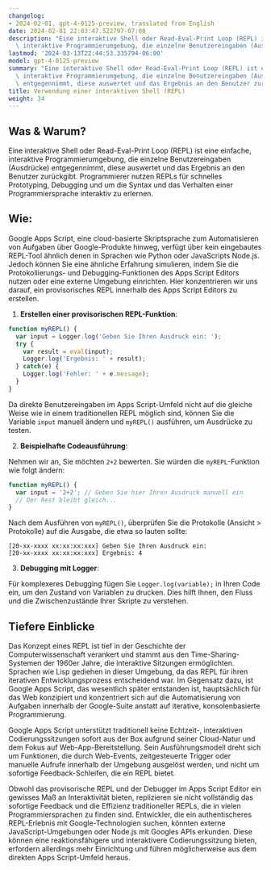 ```yaml
---
changelog:
- 2024-02-01, gpt-4-0125-preview, translated from English
date: 2024-02-01 22:03:47.522797-07:00
description: "Eine interaktive Shell oder Read-Eval-Print Loop (REPL) ist eine einfache,\
  \ interaktive Programmierumgebung, die einzelne Benutzereingaben (Ausdr\xFCcke)\u2026"
lastmod: '2024-03-13T22:44:53.335794-06:00'
model: gpt-4-0125-preview
summary: "Eine interaktive Shell oder Read-Eval-Print Loop (REPL) ist eine einfache,\
  \ interaktive Programmierumgebung, die einzelne Benutzereingaben (Ausdr\xFCcke)\
  \ entgegennimmt, diese auswertet und das Ergebnis an den Benutzer zur\xFCckgibt."
title: Verwendung einer interaktiven Shell (REPL)
weight: 34
---
```


## Was & Warum?

Eine interaktive Shell oder Read-Eval-Print Loop (REPL) ist eine einfache, interaktive Programmierumgebung, die einzelne Benutzereingaben (Ausdrücke) entgegennimmt, diese auswertet und das Ergebnis an den Benutzer zurückgibt. Programmierer nutzen REPLs für schnelles Prototyping, Debugging und um die Syntax und das Verhalten einer Programmiersprache interaktiv zu erlernen.

## Wie:

Google Apps Script, eine cloud-basierte Skriptsprache zum Automatisieren von Aufgaben über Google-Produkte hinweg, verfügt über kein eingebautes REPL-Tool ähnlich denen in Sprachen wie Python oder JavaScripts Node.js. Jedoch können Sie eine ähnliche Erfahrung simulieren, indem Sie die Protokollierungs- und Debugging-Funktionen des Apps Script Editors nutzen oder eine externe Umgebung einrichten. Hier konzentrieren wir uns darauf, ein provisorisches REPL innerhalb des Apps Script Editors zu erstellen.

1. **Erstellen einer provisorischen REPL-Funktion**:

```javascript
function myREPL() {
  var input = Logger.log('Geben Sie Ihren Ausdruck ein: ');
  try {
    var result = eval(input);
    Logger.log('Ergebnis: ' + result);
  } catch(e) {
    Logger.log('Fehler: ' + e.message);
  }
}
```

Da direkte Benutzereingaben im Apps Script-Umfeld nicht auf die gleiche Weise wie in einem traditionellen REPL möglich sind, können Sie die Variable `input` manuell ändern und `myREPL()` ausführen, um Ausdrücke zu testen.

2. **Beispielhafte Codeausführung**:

Nehmen wir an, Sie möchten `2+2` bewerten. Sie würden die `myREPL`-Funktion wie folgt ändern:

```javascript
function myREPL() {
  var input = '2+2'; // Geben Sie hier Ihren Ausdruck manuell ein
  // Der Rest bleibt gleich...
}
```

Nach dem Ausführen von `myREPL()`, überprüfen Sie die Protokolle (Ansicht > Protokolle) auf die Ausgabe, die etwa so lauten sollte:

```
[20-xx-xxxx xx:xx:xx:xxx] Geben Sie Ihren Ausdruck ein:
[20-xx-xxxx xx:xx:xx:xxx] Ergebnis: 4
```

3. **Debugging mit Logger**:

Für komplexeres Debugging fügen Sie `Logger.log(variable);` in Ihren Code ein, um den Zustand von Variablen zu drucken. Dies hilft Ihnen, den Fluss und die Zwischenzustände Ihrer Skripte zu verstehen.

## Tiefere Einblicke

Das Konzept eines REPL ist tief in der Geschichte der Computerwissenschaft verankert und stammt aus den Time-Sharing-Systemen der 1960er Jahre, die interaktive Sitzungen ermöglichten. Sprachen wie Lisp gediehen in dieser Umgebung, da das REPL für ihren iterativen Entwicklungsprozess entscheidend war. Im Gegensatz dazu, ist Google Apps Script, das wesentlich später entstanden ist, hauptsächlich für das Web konzipiert und konzentriert sich auf die Automatisierung von Aufgaben innerhalb der Google-Suite anstatt auf iterative, konsolenbasierte Programmierung.

Google Apps Script unterstützt traditionell keine Echtzeit-, interaktiven Codierungssitzungen sofort aus der Box aufgrund seiner Cloud-Natur und dem Fokus auf Web-App-Bereitstellung. Sein Ausführungsmodell dreht sich um Funktionen, die durch Web-Events, zeitgesteuerte Trigger oder manuelle Aufrufe innerhalb der Umgebung ausgelöst werden, und nicht um sofortige Feedback-Schleifen, die ein REPL bietet.

Obwohl das provisorische REPL und der Debugger im Apps Script Editor ein gewisses Maß an Interaktivität bieten, replizieren sie nicht vollständig das sofortige Feedback und die Effizienz traditioneller REPLs, die in vielen Programmiersprachen zu finden sind. Entwickler, die ein authentischeres REPL-Erlebnis mit Google-Technologien suchen, könnten externe JavaScript-Umgebungen oder Node.js mit Googles APIs erkunden. Diese können eine reaktionsfähigere und interaktivere Codierungssitzung bieten, erfordern allerdings mehr Einrichtung und führen möglicherweise aus dem direkten Apps Script-Umfeld heraus.
